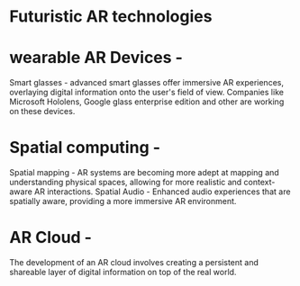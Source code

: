 # Futuristic AR technologies

# wearable AR Devices - 
Smart glasses - advanced smart glasses offer immersive AR experiences, overlaying digital information onto the user's field of view. Companies like Microsoft Hololens, Google glass enterprise edition and other are working on these devices.

# Spatial computing -
Spatial mapping - AR systems are becoming more adept at mapping and understanding physical spaces, allowing for more realistic and context-aware AR interactions. 
Spatial Audio - Enhanced audio experiences that are spatially aware, providing a more immersive AR environment. 

# AR Cloud -
The development of an AR cloud involves creating a persistent and shareable layer of digital information on top of the real world. 
